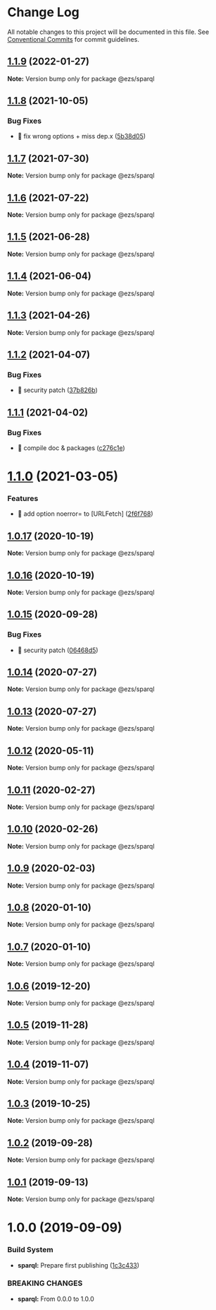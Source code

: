 # Change Log

All notable changes to this project will be documented in this file.
See [Conventional Commits](https://conventionalcommits.org) for commit guidelines.

## [1.1.9](https://github.com/Inist-CNRS/ezs/compare/@ezs/sparql@1.1.8...@ezs/sparql@1.1.9) (2022-01-27)

**Note:** Version bump only for package @ezs/sparql





## [1.1.8](https://github.com/Inist-CNRS/ezs/compare/@ezs/sparql@1.1.7...@ezs/sparql@1.1.8) (2021-10-05)


### Bug Fixes

* 🐛 fix wrong options + miss dep.x ([5b38d05](https://github.com/Inist-CNRS/ezs/commit/5b38d05199a9a49c73d264f4ddb9a45dd0e64c7e))





## [1.1.7](https://github.com/Inist-CNRS/ezs/compare/@ezs/sparql@1.1.6...@ezs/sparql@1.1.7) (2021-07-30)

**Note:** Version bump only for package @ezs/sparql





## [1.1.6](https://github.com/Inist-CNRS/ezs/compare/@ezs/sparql@1.1.5...@ezs/sparql@1.1.6) (2021-07-22)

**Note:** Version bump only for package @ezs/sparql





## [1.1.5](https://github.com/Inist-CNRS/ezs/compare/@ezs/sparql@1.1.4...@ezs/sparql@1.1.5) (2021-06-28)

**Note:** Version bump only for package @ezs/sparql





## [1.1.4](https://github.com/Inist-CNRS/ezs/compare/@ezs/sparql@1.1.3...@ezs/sparql@1.1.4) (2021-06-04)

**Note:** Version bump only for package @ezs/sparql





## [1.1.3](https://github.com/Inist-CNRS/ezs/compare/@ezs/sparql@1.1.2...@ezs/sparql@1.1.3) (2021-04-26)

**Note:** Version bump only for package @ezs/sparql





## [1.1.2](https://github.com/Inist-CNRS/ezs/compare/@ezs/sparql@1.1.1...@ezs/sparql@1.1.2) (2021-04-07)


### Bug Fixes

* 🐛 security patch ([37b826b](https://github.com/Inist-CNRS/ezs/commit/37b826bf8481b5fa92e00c43420037df6edebba6))





## [1.1.1](https://github.com/Inist-CNRS/ezs/compare/@ezs/sparql@1.1.0...@ezs/sparql@1.1.1) (2021-04-02)


### Bug Fixes

* 🐛 compile doc & packages ([c276c1e](https://github.com/Inist-CNRS/ezs/commit/c276c1e113ba7f6f5c8f8e0f2ebfec9e3296941b))





# [1.1.0](https://github.com/Inist-CNRS/ezs/compare/@ezs/sparql@1.0.17...@ezs/sparql@1.1.0) (2021-03-05)


### Features

* 🎸 add option noerror= to [URLFetch] ([2f6f768](https://github.com/Inist-CNRS/ezs/commit/2f6f768efd9bff8a75874ea399fb139f13a19a62))





## [1.0.17](https://github.com/Inist-CNRS/ezs/compare/@ezs/sparql@1.0.16...@ezs/sparql@1.0.17) (2020-10-19)

**Note:** Version bump only for package @ezs/sparql





## [1.0.16](https://github.com/Inist-CNRS/ezs/compare/@ezs/sparql@1.0.15...@ezs/sparql@1.0.16) (2020-10-19)

**Note:** Version bump only for package @ezs/sparql





## [1.0.15](https://github.com/Inist-CNRS/ezs/compare/@ezs/sparql@1.0.14...@ezs/sparql@1.0.15) (2020-09-28)


### Bug Fixes

* 🐛 security patch ([06468d5](https://github.com/Inist-CNRS/ezs/commit/06468d56d76c640fb03d7fa73f72d9cc38d44675))





## [1.0.14](https://github.com/Inist-CNRS/ezs/compare/@ezs/sparql@1.0.13...@ezs/sparql@1.0.14) (2020-07-27)

**Note:** Version bump only for package @ezs/sparql





## [1.0.13](https://github.com/Inist-CNRS/ezs/compare/@ezs/sparql@1.0.12...@ezs/sparql@1.0.13) (2020-07-27)

**Note:** Version bump only for package @ezs/sparql





## [1.0.12](https://github.com/Inist-CNRS/ezs/compare/@ezs/sparql@1.0.11...@ezs/sparql@1.0.12) (2020-05-11)

**Note:** Version bump only for package @ezs/sparql





## [1.0.11](https://github.com/Inist-CNRS/ezs/compare/@ezs/sparql@1.0.10...@ezs/sparql@1.0.11) (2020-02-27)

**Note:** Version bump only for package @ezs/sparql





## [1.0.10](https://github.com/Inist-CNRS/ezs/compare/@ezs/sparql@1.0.9...@ezs/sparql@1.0.10) (2020-02-26)

**Note:** Version bump only for package @ezs/sparql





## [1.0.9](https://github.com/Inist-CNRS/ezs/compare/@ezs/sparql@1.0.8...@ezs/sparql@1.0.9) (2020-02-03)

**Note:** Version bump only for package @ezs/sparql





## [1.0.8](https://github.com/Inist-CNRS/ezs/compare/@ezs/sparql@1.0.6...@ezs/sparql@1.0.8) (2020-01-10)

**Note:** Version bump only for package @ezs/sparql





## [1.0.7](https://github.com/Inist-CNRS/ezs/compare/@ezs/sparql@1.0.6...@ezs/sparql@1.0.7) (2020-01-10)

**Note:** Version bump only for package @ezs/sparql





## [1.0.6](https://github.com/Inist-CNRS/ezs/compare/@ezs/sparql@1.0.5...@ezs/sparql@1.0.6) (2019-12-20)

**Note:** Version bump only for package @ezs/sparql





## [1.0.5](https://github.com/Inist-CNRS/ezs/compare/@ezs/sparql@1.0.4...@ezs/sparql@1.0.5) (2019-11-28)

**Note:** Version bump only for package @ezs/sparql





## [1.0.4](https://github.com/Inist-CNRS/ezs/compare/@ezs/sparql@1.0.3...@ezs/sparql@1.0.4) (2019-11-07)

**Note:** Version bump only for package @ezs/sparql





## [1.0.3](https://github.com/Inist-CNRS/ezs/compare/@ezs/sparql@1.0.2...@ezs/sparql@1.0.3) (2019-10-25)

**Note:** Version bump only for package @ezs/sparql





## [1.0.2](https://github.com/Inist-CNRS/ezs/compare/@ezs/sparql@1.0.1...@ezs/sparql@1.0.2) (2019-09-28)

**Note:** Version bump only for package @ezs/sparql





## [1.0.1](https://github.com/Inist-CNRS/ezs/compare/@ezs/sparql@1.0.0...@ezs/sparql@1.0.1) (2019-09-13)

**Note:** Version bump only for package @ezs/sparql





# 1.0.0 (2019-09-09)


### Build System

* **sparql:** Prepare first publishing ([1c3c433](https://github.com/Inist-CNRS/ezs/commit/1c3c433))


### BREAKING CHANGES

* **sparql:** From 0.0.0 to 1.0.0
